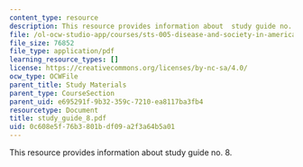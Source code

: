 ```yaml
---
content_type: resource
description: This resource provides information about  study guide no. 8.
file: /ol-ocw-studio-app/courses/sts-005-disease-and-society-in-america-fall-2005/0c608e5f76b3801bdf09a2f3a64b5a01_study_guide_8.pdf
file_size: 76852
file_type: application/pdf
learning_resource_types: []
license: https://creativecommons.org/licenses/by-nc-sa/4.0/
ocw_type: OCWFile
parent_title: Study Materials
parent_type: CourseSection
parent_uid: e695291f-9b32-359c-7210-ea8117ba3fb4
resourcetype: Document
title: study_guide_8.pdf
uid: 0c608e5f-76b3-801b-df09-a2f3a64b5a01
---
```

This resource provides information about  study guide no. 8.